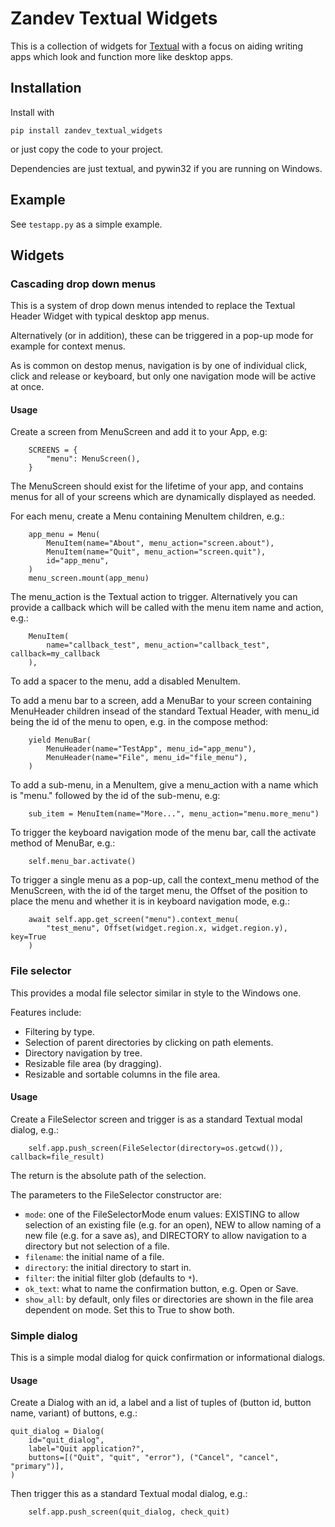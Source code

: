 # Zandev Textual Widgets

This is a collection of widgets for
[Textual](https://github.com/Textualize/textual/tree/main)
with a focus on aiding writing apps which look and function more like
desktop apps.

## Installation

Install with

```
pip install zandev_textual_widgets
```

or just copy the code to your project.

Dependencies are just textual, and pywin32 if you are running on
Windows.

## Example

See `testapp.py` as a simple example.

## Widgets

### Cascading drop down menus

This is a system of drop down menus intended to replace the Textual
Header Widget with typical desktop app menus.

Alternatively (or in addition), these can be triggered in a pop-up
mode for example for context menus.

As is common on destop menus, navigation is by one of individual
click, click and release or keyboard, but only one navigation mode
will be active at once.

#### Usage

Create a screen from MenuScreen and add it to your App, e.g:

```
    SCREENS = {
        "menu": MenuScreen(),
    }
```

The MenuScreen should exist for the lifetime of your app, and
contains menus for all of your screens which are dynamically
displayed as needed.

For each menu, create a Menu containing MenuItem children, e.g.:

```
    app_menu = Menu(
        MenuItem(name="About", menu_action="screen.about"),
        MenuItem(name="Quit", menu_action="screen.quit"),
        id="app_menu",
    )
    menu_screen.mount(app_menu)
```

The menu_action is the Textual action to trigger. Alternatively
you can provide a callback which will be called with the menu item
name and action, e.g.:

```
    MenuItem(
        name="callback_test", menu_action="callback_test", callback=my_callback
    ),
```

To add a spacer to the menu, add a disabled MenuItem.

To add a menu bar to a screen, add a MenuBar to your screen containing
MenuHeader children insead of the standard Textual Header, with menu_id
being the id of the menu to open, e.g. in the compose
method:

```
    yield MenuBar(
        MenuHeader(name="TestApp", menu_id="app_menu"),
        MenuHeader(name="File", menu_id="file_menu"),
    )
```

To add a sub-menu, in a MenuItem, give a menu_action with a name
which is "menu." followed by the id of the sub-menu, e.g:

```
    sub_item = MenuItem(name="More...", menu_action="menu.more_menu")
```

To trigger the keyboard navigation mode of the menu bar, call the
activate method of MenuBar, e.g.:

```
    self.menu_bar.activate()
```

To trigger a single menu as a pop-up, call the context_menu method of the
MenuScreen, with the id of the target menu, the Offset of the position to
place the menu and whether it is in keyboard navigation mode, e.g.:

```
    await self.app.get_screen("menu").context_menu(
        "test_menu", Offset(widget.region.x, widget.region.y), key=True
    )
```

### File selector

This provides a modal file selector similar in style to the Windows one.

Features include:

 * Filtering by type.
 * Selection of parent directories by clicking on path elements.
 * Directory navigation by tree.
 * Resizable file area (by dragging).
 * Resizable and sortable columns in the file area.

#### Usage

Create a FileSelector screen and trigger is as a standard Textual modal
dialog, e.g.:

```
    self.app.push_screen(FileSelector(directory=os.getcwd()), callback=file_result)
```

The return is the absolute path of the selection.

The parameters to the FileSelector constructor are:

 * `mode`: one of the FileSelectorMode enum values: EXISTING to allow selection
   of an existing file (e.g. for an open), NEW to allow naming of a new file
   (e.g. for a save as), and DIRECTORY to allow navigation to a directory but
   not selection of a file.
 * `filename`: the initial name of a file.
 * `directory`: the initial directory to start in.
 * `filter`: the initial filter glob (defaults to `*`).
 * `ok_text`: what to name the confirmation button, e.g. Open or Save.
 * `show_all`: by default, only files or directories are shown in the file
   area dependent on mode. Set this to True to show both.

### Simple dialog

This is a simple modal dialog for quick confirmation or informational
dialogs.

#### Usage

Create a Dialog with an id, a label and a list of tuples of (button id,
button name, variant) of buttons, e.g.:

```
quit_dialog = Dialog(
    id="quit_dialog",
    label="Quit application?",
    buttons=[("Quit", "quit", "error"), ("Cancel", "cancel", "primary")],
)
```

Then trigger this as a standard Textual modal dialog, e.g.:

```
    self.app.push_screen(quit_dialog, check_quit)
```

